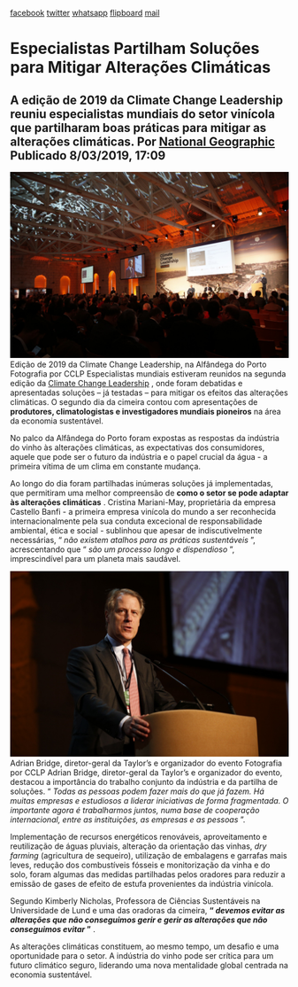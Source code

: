 [facebook](https://www.facebook.com/sharer/sharer.php?u=https%3A%2F%2Fwww.natgeo.pt%2Fmeio-ambiente%2F2019%2F03%2Fespecialistas-partilham-solucoes-para-mitigar-alteracoes-climaticas) [twitter](https://twitter.com/share?url=https%3A%2F%2Fwww.natgeo.pt%2Fmeio-ambiente%2F2019%2F03%2Fespecialistas-partilham-solucoes-para-mitigar-alteracoes-climaticas&via=natgeo&text=Especialistas%20Partilham%20Solu%C3%A7%C3%B5es%20para%20Mitigar%20Altera%C3%A7%C3%B5es%20Clim%C3%A1ticas) [whatsapp](https://web.whatsapp.com/send?text=https%3A%2F%2Fwww.natgeo.pt%2Fmeio-ambiente%2F2019%2F03%2Fespecialistas-partilham-solucoes-para-mitigar-alteracoes-climaticas) [flipboard](https://share.flipboard.com/bookmarklet/popout?v=2&title=Especialistas%20Partilham%20Solu%C3%A7%C3%B5es%20para%20Mitigar%20Altera%C3%A7%C3%B5es%20Clim%C3%A1ticas&url=https%3A%2F%2Fwww.natgeo.pt%2Fmeio-ambiente%2F2019%2F03%2Fespecialistas-partilham-solucoes-para-mitigar-alteracoes-climaticas) [mail](mailto:?subject=NatGeo&body=https%3A%2F%2Fwww.natgeo.pt%2Fmeio-ambiente%2F2019%2F03%2Fespecialistas-partilham-solucoes-para-mitigar-alteracoes-climaticas%20-%20Especialistas%20Partilham%20Solu%C3%A7%C3%B5es%20para%20Mitigar%20Altera%C3%A7%C3%B5es%20Clim%C3%A1ticas) 
# Especialistas Partilham Soluções para Mitigar Alterações Climáticas 
## A edição de 2019 da Climate Change Leadership reuniu especialistas mundiais do setor vinícola que partilharam boas práticas para mitigar as alterações climáticas. Por [National Geographic](https://www.natgeo.pt/autor/national-geographic) Publicado 8/03/2019, 17:09 
![Edição de 2019 da Climate Change Leadership, na Alfândega do Porto](img/files_styles_image_00_public_vineyard_0responses_0around_0the_0world_0_1.jpg)
Edição de 2019 da Climate Change Leadership, na Alfândega do Porto Fotografia por CCLP Especialistas mundiais estiveram reunidos na segunda edição da [Climate Change Leadership](https://www.natgeo.pt/meio-ambiente/2019/01/climate-change-leadership-regressa-ao-porto-com-solucoes) , onde foram debatidas e apresentadas soluções – já testadas – para mitigar os efeitos das alterações climáticas. O segundo dia da cimeira contou com apresentações de **produtores, climatologistas e investigadores mundiais pioneiros** na área da economia sustentável. 

No palco da Alfândega do Porto foram expostas as respostas da indústria do vinho às alterações climáticas, as expectativas dos consumidores, aquele que pode ser o futuro da indústria e o papel crucial da água - a primeira vítima de um clima em constante mudança. 

Ao longo do dia foram partilhadas inúmeras soluções já implementadas, que permitiram uma melhor compreensão de **como o setor se pode adaptar às alterações climáticas** . Cristina Mariani-May, proprietária da empresa Castello Banfi - a primeira empresa vinícola do mundo a ser reconhecida internacionalmente pela sua conduta excecional de responsabilidade ambiental, ética e social - sublinhou que apesar de indiscutivelmente necessárias, “ _não existem atalhos para as práticas sustentáveis_ ”, acrescentando que “ _são um processo longo e dispendioso_ ”, imprescindível para um planeta mais saudável. 

![Adrian Bridge, diretor-geral da Taylor’s e organizador do evento](img/files_styles_image_00_public_closing_0remarks_0session_0_1.jpg)
Adrian Bridge, diretor-geral da Taylor’s e organizador do evento Fotografia por CCLP Adrian Bridge, diretor-geral da Taylor’s e organizador do evento, destacou a importância do trabalho conjunto da indústria e da partilha de soluções. “ _Todas as pessoas podem fazer mais do que já fazem. Há muitas empresas e estudiosos a liderar iniciativas de forma fragmentada. O importante agora é trabalharmos juntos, numa base de cooperação internacional, entre as instituições, as empresas e as pessoas_ ”. 

Implementação de recursos energéticos renováveis, aproveitamento e reutilização de águas pluviais, alteração da orientação das vinhas, _dry farming_ (agricultura de sequeiro), utilização de embalagens e garrafas mais leves, redução dos combustíveis fósseis e monitorização da vinha e do solo, foram algumas das medidas partilhadas pelos oradores para reduzir a emissão de gases de efeito de estufa provenientes da indústria vinícola. 

Segundo Kimberly Nicholas, Professora de Ciências Sustentáveis na Universidade de Lund e uma das oradoras da cimeira, **“ _devemos evitar as alterações que não conseguimos gerir e gerir as alterações que não conseguimos evitar_ ”** . 

As alterações climáticas constituem, ao mesmo tempo, um desafio e uma oportunidade para o setor. A indústria do vinho pode ser crítica para um futuro climático seguro, liderando uma nova mentalidade global centrada na economia sustentável. 

